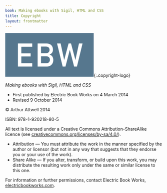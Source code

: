 ```yaml
---
book: Making ebooks with Sigil, HTML and CSS
title: Copyright
layout: frontmatter
---
```


![Publisher logo][logo]{:.copyright-logo}

*Making ebooks with Sigil, HTML and CSS*

*	First published by Electric Book Works on 4 March 2014
*	Revised 9 October 2014

© Arthur Attwell 2014

ISBN: 978-1-920218-80-5

All text is licensed under a Creative Commons Attribution-ShareAlike licence (see [creativecommons.org/licenses/by-sa/4.0/](creativecommons.org/licenses/by-sa/4.0/)). 

*	Attribution — You must attribute the work in the manner specified by the author or licensor (but not in any way that suggests that they endorse you or your use of the work). 
*	Share Alike — If you alter, transform, or build upon this work, you may distribute the resulting work only under the same or similar license to this one. 

For information or further permissions, contact Electric Book Works, [electricbookworks.com](http://electricbookworks.com).

[logo]: images/publisher-logo.svg "Publisher logo"
